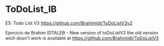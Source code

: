 # ToDoList_IB

E5: Todo List V3
https://github.com/Brahimidt/ToDoListV3v2



Ejercicio de Brahim IDTALEB - New version of toDoListV3 the old version wich dosn't work is available at https://github.com/Brahimidt/ToDoListV3

